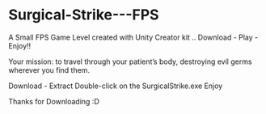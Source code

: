 # Surgical-Strike---FPS
A Small FPS Game Level created with Unity Creator kit .. Download - Play - Enjoy!!

Your mission: to travel through your patient’s body, destroying evil germs wherever you find them.

Download - Extract 
Double-click on the SurgicalStrike.exe
Enjoy

Thanks for Downloading :D

